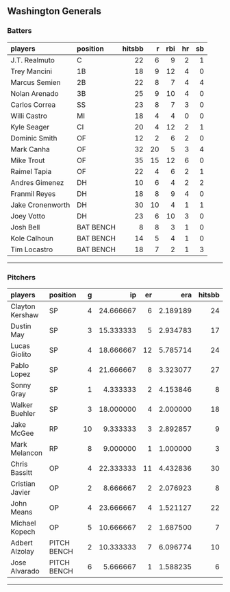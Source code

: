 ## Washington Generals

### Batters

 
|players          |position  | hitsbb|  r| rbi| hr| sb| 
|:----------------|:---------|------:|--:|---:|--:|--:| 
|J.T. Realmuto    |C         |     22|  6|   9|  2|  1| 
|Trey Mancini     |1B        |     18|  9|  12|  4|  0| 
|Marcus Semien    |2B        |     22|  8|   7|  4|  4| 
|Nolan Arenado    |3B        |     25|  9|  10|  4|  0| 
|Carlos Correa    |SS        |     23|  8|   7|  3|  0| 
|Willi Castro     |MI        |     18|  4|   4|  0|  0| 
|Kyle Seager      |CI        |     20|  4|  12|  2|  1| 
|Dominic Smith    |OF        |     12|  2|   6|  2|  0| 
|Mark Canha       |OF        |     32| 20|   5|  3|  4| 
|Mike Trout       |OF        |     35| 15|  12|  6|  0| 
|Raimel Tapia     |OF        |     22|  4|   6|  2|  1| 
|Andres Gimenez   |DH        |     10|  6|   4|  2|  2| 
|Franmil Reyes    |DH        |     18|  8|   9|  4|  0| 
|Jake Cronenworth |DH        |     30| 10|   4|  1|  1| 
|Joey Votto       |DH        |     23|  6|  10|  3|  0| 
|Josh Bell        |BAT BENCH |      8|  8|   3|  1|  0| 
|Kole Calhoun     |BAT BENCH |     14|  5|   4|  1|  0| 
|Tim Locastro     |BAT BENCH |     18|  7|   2|  1|  3| 

* * *

### Pitchers

 
|players         |position    |  g|        ip| er|      era| hitsbb|      whip| so|  w| sv| 
|:---------------|:-----------|--:|---------:|--:|--------:|------:|---------:|--:|--:|--:| 
|Clayton Kershaw |SP          |  4| 24.666667|  6| 2.189189|     24| 0.9729730| 24|  3|  0| 
|Dustin May      |SP          |  3| 15.333333|  5| 2.934783|     17| 1.1086957| 22|  1|  0| 
|Lucas Giolito   |SP          |  4| 18.666667| 12| 5.785714|     24| 1.2857143| 26|  1|  0| 
|Pablo Lopez     |SP          |  4| 21.666667|  8| 3.323077|     27| 1.2461538| 25|  0|  0| 
|Sonny Gray      |SP          |  1|  4.333333|  2| 4.153846|      8| 1.8461538|  6|  0|  0| 
|Walker Buehler  |SP          |  3| 18.000000|  4| 2.000000|     18| 1.0000000| 12|  1|  0| 
|Jake McGee      |RP          | 10|  9.333333|  3| 2.892857|      9| 0.9642857| 11|  1|  6| 
|Mark Melancon   |RP          |  8|  9.000000|  1| 1.000000|      3| 0.3333333|  7|  0|  6| 
|Chris Bassitt   |OP          |  4| 22.333333| 11| 4.432836|     30| 1.3432836| 19|  1|  0| 
|Cristian Javier |OP          |  2|  8.666667|  2| 2.076923|      8| 0.9230769| 11|  1|  0| 
|John Means      |OP          |  4| 23.666667|  4| 1.521127|     22| 0.9295775| 23|  1|  0| 
|Michael Kopech  |OP          |  5| 10.666667|  2| 1.687500|      7| 0.6562500| 17|  1|  0| 
|Adbert Alzolay  |PITCH BENCH |  2| 10.333333|  7| 6.096774|     10| 0.9677419| 10|  0|  0| 
|Jose Alvarado   |PITCH BENCH |  6|  5.666667|  1| 1.588235|      6| 1.0588235| 10|  2|  1| 


* * *


